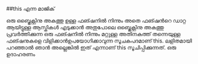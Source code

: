 ##this എന്ന മാജിക്‌

ഒരു ഒബ്ജെക്റ്റിനു അകത്തു ഉള്ള ഫങ്ഷനില്‍ നിന്നും അതെ ഫങ്ഷന്‍റെ ഡാറ്റ ആയിട്ടുള്ള ആസ്തികള്‍ എടുക്കാന്‍ അതുപോലെ ഒബ്ജെക്റ്റിനു അകത്തു പ്രവര്‍ത്തിക്കുന്ന ഒരു ഫങ്ഷനില്‍ നിന്നും മറ്റുള്ള അതിനകത്ത് തന്നെയുള്ള ഫങ്ഷനുകളെ വിളിക്കാന്‍ഉപയോഗിക്കാവുന്ന സൂചകപദമാണ്‌ this. ലളിതമായി പറഞ്ഞാല്‍ ഞാന്‍ അല്ലെങ്കില്‍ ഇത് എന്നാണ് this സൂചിപ്പിക്കുന്നത്. ഒരു ഉദാഹരണം